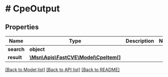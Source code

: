 # # CpeOutput

## Properties

Name | Type | Description | Notes
------------ | ------------- | ------------- | -------------
**search** | **object** |  |
**result** | [**\Msn\Apis\FastCVE\Model\CpeItem[]**](CpeItem.md) |  |

[[Back to Model list]](../../README.md#models) [[Back to API list]](../../README.md#endpoints) [[Back to README]](../../README.md)
